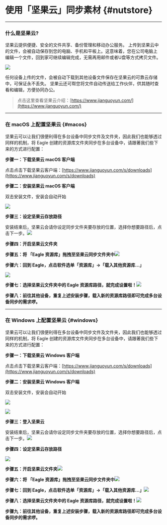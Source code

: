 # 使用「坚果云」同步素材 {#nutstore}

---

### 什么是坚果云?

坚果云提供便捷、安全的文件共享、备份管理和移动办公服务。 上传到坚果云中的文件，会被自动保存到您的电脑、手机和平板上。这意味着，您在公司电脑上 编辑一个文件，回到家可继续编辑完成，无需再用邮件或者U盘等方式拷贝文件。

![](/assets/what-is-nutstroe.png)

任何设备上传的文件，会被自动下载到其他设备文件保存在坚果云的可靠云存储中，可保证永不丢失。 坚果云还可帮您将文件自动传送给工作伙伴，供其随时查看和编辑，方便协同办公。

> 点击这里查看坚果云介绍：[https://www.jianguoyun.com/](https://www.jianguoyun.com/)

---

### 在 macOS 上配置坚果云 {#macos}

坚果云可以让我们很便利得在多台设备中同步文件及文件夹，因此我们也能够透过同样的机制，将 Eagle 创建的资源库文件夹同步在多台设备中，请跟著我们些下来的方式进行配置：



**步骤一：下载坚果云 macOS 客户端**

点击点击下载坚果云客户端：[https://www.jianguoyun.com/s/downloads](https://www.jianguoyun.com/s/downloads)



**步骤二：安装坚果云 macOS 客户端**

双击安装文件，安装会自动开始

![](/assets/nutstore-installing.png)



**步骤三：设定坚果云存放路径**

安装结束后，坚果云会请你设定同步文件夹要存放的位置，选择你想要路径后，点击下一步。![](/assets/nutstore-installing-path.png)

**步骤四：开启坚果云文件夹**



**步骤五：将 「Eagle 资源库」拖拽至坚果云同步文件夹中**![](https://github.com/Augus/Eagle-Documents/blob/master/assets/installing-nutstore-move-library.gif?raw=true)

**步骤六：回到 Eagle，点击软件选单「资源库」→「载入其他资源库...」**

![](/assets/nutstore-installing-load-library.png)



**步骤七：选择坚果云文件夹中的 Eagle 资源库路径，就完成设置啦！**![](/assets/installing-nutstore-load-library.png)

**步骤八：前往其他设备，重复上述安装步骤，载入新的资源库路径即可完成多台设备同步的需求啰。**

---

### 在 Windows 上配置坚果云 {#windows}

坚果云可以让我们很便利得在多台设备中同步文件及文件夹，因此我们也能够透过同样的机制，将 Eagle 创建的资源库文件夹同步在多台设备中，请跟著我们些下来的方式进行配置：



**步骤一：下载坚果云 Windows 客户端**

点击点击下载坚果云客户端：[https://www.jianguoyun.com/s/downloads](https://www.jianguoyun.com/s/downloads)



**步骤二：安装坚果云 Windows 客户端**

双击安装文件，安装会自动开始

![](/assets/nutstore-install-windows-step1.png)

![](/assets/nutstore-install-windows-step2.png)



**步骤三：登入坚果云**

安装结束后，坚果云会请你设定同步文件夹要存放的位置，选择你想要路径后，点击下一步。![](/assets/nutstore-install-windows-step3.png)



**步骤四：设定坚果云存放路径**

![](/assets/nutstore-install-windows-step4.png)



**步骤五：开启坚果云文件夹**![](/assets/nutstore-install-windows-step5.png)

**步骤六：将 「Eagle 资源库」拖拽至坚果云同步文件夹中**![](/assets/nutstore-install-windows-step6.png)

**步骤七：回到 Eagle，点击软件选单「资源库」→「载入其他资源库...」**![](/assets/nutstore-install-windows-step7.png)

**步骤八：选择坚果云文件夹中的 Eagle 资源库路径，就完成设置啦！**![](/assets/nutstore-install-windows-step8.png)

**步骤九：前往其他设备，重复上述安装步骤，载入新的资源库路径即可完成多台设备同步的需求啰。**

